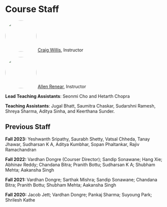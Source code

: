 # Course Staff

<img style="border-radius: 50%; width: 100px" src="https://ischool.illinois.edu/sites/default/files/styles/normal_square/public/images/willis-sq.jpg"/> [Craig Willis](https://ischool.illinois.edu/people/craig-willis), Instructor

<img style="border-radius: 50%; width: 100px" src="https://ischool.illinois.edu/sites/default/files/styles/normal_square/public/mi7/renear_2012_cropped_portrait.jpg"/> [Allen Renear](https://ischool.illinois.edu/people/allen-renear), Instructor

**Lead Teaching Assistants**: Seonmi Cho and Hetarth Chopra 

**Teaching Assistants**: Jugal Bhatt, Saumitra Chaskar, Sudarshni Ramesh, Shreya Sharma, Aditya Sinha, and Keerthana Sunder.


## Previous Staff
**Fall 2023:** Yeshwanth Sripathy, Saurabh Shetty, Vatsal Chheda, Tanay Jhawar, Sudharsan K A, Aditya Kumbhar, Sopan Phaltankar, Rajiv Ramachandran

**Fall 2022:** Vardhan Dongre (Courser Director); Sandip Sonawane; Hang Xie; Abhinav Reddy; Chandana Bitra; Pranith Bottu; Sudharsan K A; Shubham Mehta; Aakansha Singh 

**Fall 2021:** Vardhan Dongre; Sarthak Mishra; Sandip Sonawane; Chandana Bitra; Pranith Bottu; Shubham Mehta; Aakansha Singh 

**Fall 2020:** Jacob Jett; Vardhan Dongre; Pankaj Sharma; Suyoung Park; Shrilesh Kathe <br />
